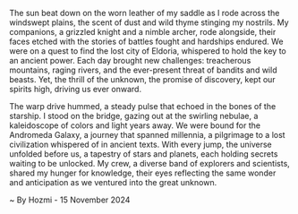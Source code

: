 
The sun beat down on the worn leather of my saddle as I rode across the windswept plains, the scent of dust and wild thyme stinging my nostrils. My companions, a grizzled knight and a nimble archer, rode alongside, their faces etched with the stories of battles fought and hardships endured. We were on a quest to find the lost city of Eldoria, whispered to hold the key to an ancient power. Each day brought new challenges: treacherous mountains, raging rivers, and the ever-present threat of bandits and wild beasts. Yet, the thrill of the unknown, the promise of discovery, kept our spirits high, driving us ever onward.

The warp drive hummed, a steady pulse that echoed in the bones of the starship. I stood on the bridge, gazing out at the swirling nebulae, a kaleidoscope of colors and light years away. We were bound for the Andromeda Galaxy, a journey that spanned millennia, a pilgrimage to a lost civilization whispered of in ancient texts. With every jump, the universe unfolded before us, a tapestry of stars and planets, each holding secrets waiting to be unlocked. My crew, a diverse band of explorers and scientists, shared my hunger for knowledge, their eyes reflecting the same wonder and anticipation as we ventured into the great unknown.  

~ By Hozmi - 15 November 2024
